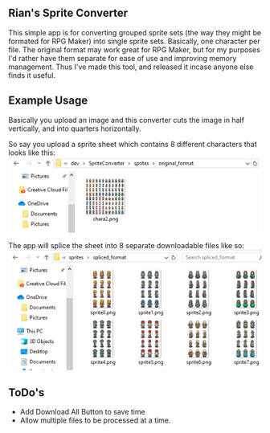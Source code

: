 ## Rian's Sprite Converter
This simple app is for converting grouped sprite sets (the way they might be formated for RPG Maker) into single sprite sets. Basically, one character per file. The original format may work great for RPG Maker, but for my purposes I'd rather have them separate for ease of use and improving memory management. Thus I've made this tool, and released it incase anyone else finds it useful.

## Example Usage
Basically you upload an image and this converter cuts the image in half vertically, and into quarters horizontally.

So say you upload a sprite sheet which contains 8 different characters that looks like this:
![Image of Single Large Sprite Sheet](https://raw.githubusercontent.com/rsruggles/SpriteConverter/master/images/original_sheet.png)

The app will splice the sheet into 8 separate downloadable files like so:
![Image of 8 Separate Sprite Sheet](https://raw.githubusercontent.com/rsruggles/SpriteConverter/master/images/spliced_sheets.png)

## ToDo's
- Add Download All Button to save time
- Allow multiple files to be processed at a time.